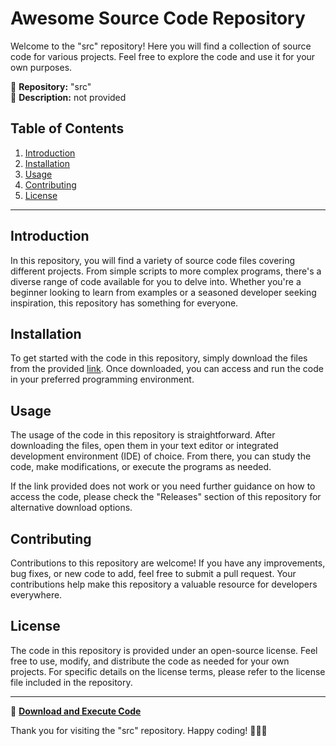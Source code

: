# Awesome Source Code Repository

Welcome to the "src" repository! Here you will find a collection of source code for various projects. Feel free to explore the code and use it for your own purposes.

📁 **Repository:** "src"  
📝 **Description:** not provided

## Table of Contents

1. [Introduction](#introduction)
2. [Installation](#installation)
3. [Usage](#usage)
4. [Contributing](#contributing)
5. [License](#license)

---

## Introduction

In this repository, you will find a variety of source code files covering different projects. From simple scripts to more complex programs, there's a diverse range of code available for you to delve into. Whether you're a beginner looking to learn from examples or a seasoned developer seeking inspiration, this repository has something for everyone.

## Installation

To get started with the code in this repository, simply download the files from the provided [link](#). Once downloaded, you can access and run the code in your preferred programming environment.

## Usage

The usage of the code in this repository is straightforward. After downloading the files, open them in your text editor or integrated development environment (IDE) of choice. From there, you can study the code, make modifications, or execute the programs as needed.

If the link provided does not work or you need further guidance on how to access the code, please check the "Releases" section of this repository for alternative download options.

## Contributing

Contributions to this repository are welcome! If you have any improvements, bug fixes, or new code to add, feel free to submit a pull request. Your contributions help make this repository a valuable resource for developers everywhere.

## License

The code in this repository is provided under an open-source license. Feel free to use, modify, and distribute the code as needed for your own projects. For specific details on the license terms, please refer to the license file included in the repository.

---

🔗 **[Download and Execute Code](#)**

Thank you for visiting the "src" repository. Happy coding! 🚀👨‍💻